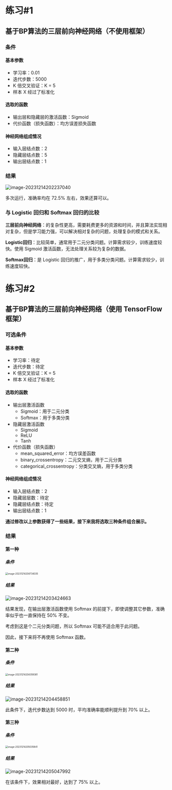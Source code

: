 # 练习#1

## 基于BP算法的三层前向神经网络（不使用框架）

### 条件

#### 基本参数

- 学习率：0.01
- 迭代步数：5000
- K 倍交叉验证：K = 5
- 样本 X 经过了标准化

#### 选取的函数

- 输出层和隐藏层的激活函数：Sigmoid
- 代价函数（损失函数）：均方误差损失函数

#### 神经网络组成情况

- 输入层结点数：2
- 隐藏层结点数：5
- 输出层结点数：1



### 结果

![image-20231214202237040](https://pics.saikaisa.top/image-20231214202237040.png)

多次运行，准确率均在 72.5% 左右，效果还算可以。



### 与 Logistic 回归和 Softmax 回归的比较

**三层前向神经网络**：的复杂性更高，需要耗费更多的资源和时间，并且算法实现相对复杂，但是学习能力强，可以解决相对复杂的问题，处理复杂的模式和关系。

**Logistic回归**：比较简单，通常用于二元分类问题。计算需求较少，训练速度较快。使用 Sigmoid 激活函数，无法处理关系较为复杂的数据。

**Softmax回归**：是 Logistic 回归的推广，用于多类分类问题。计算需求较少，训练速度较快。





# 练习#2

## 基于BP算法的三层前向神经网络（使用 TensorFlow 框架）

### 可选条件

#### 基本参数

- 学习率：待定
- 迭代步数：待定
- K 倍交叉验证：K = 5
- 样本 X 经过了标准化

#### 选取的函数

- 输出层激活函数
  - Sigmoid：用于二元分类
  - Softmax：用于多类分类
- 隐藏层激活函数
  - Sigmoid
  - ReLU
  - Tanh
- 代价函数（损失函数）
  - mean_squared_error：均方误差函数
  - binary_crossentropy：二元交叉熵，用于二元分类
  - categorical_crossentropy：分类交叉熵，用于多类分类

#### 神经网络组成情况

- 输入层结点数：2
- 隐藏层层数：待定
- 隐藏层结点数：待定
- 输出层结点数：1



**通过修改以上参数获得了一些结果，接下来我将选取三种条件组合展示。**



### 结果

#### 第一种

##### 条件

<img src="https://pics.saikaisa.top/image-20231214204734035.png" alt="image-20231214204734035" style="zoom:50%;" />

##### 结果

![image-20231214203424663](https://pics.saikaisa.top/image-20231214203424663.png)

结果发现，在输出层激活函数使用 Softmax 的前提下，即使调整其它参数，准确率似乎也一直保持在 50% 不变。

考虑到这是个二元分类问题，所以 Softmax 可能不适合用于此问题。

因此，接下来将不再使用 Softmax 函数。



#### 第二种

##### 条件

<img src="前向神经网络结果分析.assets/image-20231214204359381.png" alt="image-20231214204359381" style="zoom: 50%;" />

##### 结果

![image-20231214204458851](https://pics.saikaisa.top/image-20231214204458851.png)

此条件下，迭代步数达到 5000 时，平均准确率能顺利提升到 70% 以上。



#### 第三种

##### 条件

<img src="https://pics.saikaisa.top/image-20231214205035841.png" alt="image-20231214205035841" style="zoom:50%;" />

##### 结果

![image-20231214205047992](https://pics.saikaisa.top/image-20231214205047992.png)

在该条件下，效果相对最好，达到了 75% 以上。